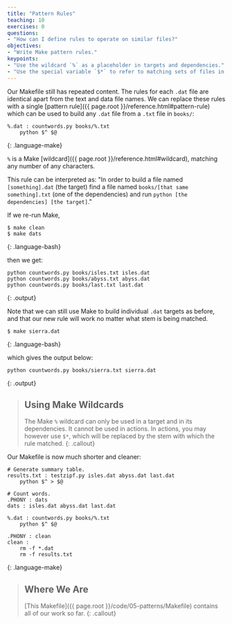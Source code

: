 ```yaml
---
title: "Pattern Rules"
teaching: 10
exercises: 0
questions:
- "How can I define rules to operate on similar files?"
objectives:
- "Write Make pattern rules."
keypoints:
- "Use the wildcard `%` as a placeholder in targets and dependencies."
- "Use the special variable `$*` to refer to matching sets of files in actions."
---
```


Our Makefile still has repeated content. The rules for each `.dat`
file are identical apart from the text and data file names. We can
replace these rules with a single [pattern
rule]({{ page.root }}/reference.html#pattern-rule) which can be used to build any
`.dat` file from a `.txt` file in `books/`:

~~~
%.dat : countwords.py books/%.txt
	python $^ $@
~~~
{: .language-make}

`%` is a Make [wildcard]({{ page.root }}/reference.html#wildcard),
matching any number of any characters.

This rule can be interpreted as:
"In order to build a file named `[something].dat` (the target)
find a file named `books/[that same something].txt` (one of the dependencies)
and run `python [the dependencies] [the target]`."

If we re-run Make,

~~~
$ make clean
$ make dats
~~~
{: .language-bash}

then we get:

~~~
python countwords.py books/isles.txt isles.dat
python countwords.py books/abyss.txt abyss.dat
python countwords.py books/last.txt last.dat
~~~
{: .output}

Note that we can still use Make to build individual `.dat` targets as before,
and that our new rule will work no matter what stem is being matched.

```
$ make sierra.dat
```
{: .language-bash}

which gives the output below:

```
python countwords.py books/sierra.txt sierra.dat
```
{: .output}

> ## Using Make Wildcards
>
> The Make `%` wildcard can only be used in a target and in its
> dependencies. It cannot be used in actions. In actions, you may
> however use `$*`, which will be replaced by the stem with which
> the rule matched.
{: .callout}

Our Makefile is now much shorter and cleaner:

~~~
# Generate summary table.
results.txt : testzipf.py isles.dat abyss.dat last.dat
	python $^ > $@

# Count words.
.PHONY : dats
dats : isles.dat abyss.dat last.dat

%.dat : countwords.py books/%.txt
	python $^ $@

.PHONY : clean
clean :
	rm -f *.dat
	rm -f results.txt
~~~
{: .language-make}

> ## Where We Are
>
> [This Makefile]({{ page.root }}/code/05-patterns/Makefile)
> contains all of our work so far.
{: .callout}

